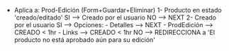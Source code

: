 - Aplica a: Prod-Edición (Form+Guardar+Eliminar)
	1- Producto en estado 'creado/editado'
		SI	--> Creado por el usuario
		NO	--> NEXT
	2- Creado por el usuario
		SI	--> Opciones:
			- Detalles		--> NEXT
			- ProdEdición	--> CREADO < 1hr
			- Links			--> CREADO < 1hr
		NO	--> REDIRECCIONA a 'El producto no está aprobado aún para su edición'
